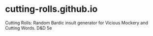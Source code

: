 # cutting-rolls.github.io
Cutting Rolls: Random Bardic insult generator for Vicious Mockery and Cutting Words. D&D 5e
